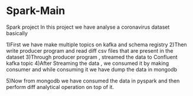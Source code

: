 # Spark-Main
Spark project
In this project we have analyse a coronavirus dataset basically

1)First we have make multiple topics on kafka  and schema registry
2)Then write producer program and read diff csv files that are present in the dataset
3)Through producer program , streamed the data to Confluent kafka topic
4)After Streaming the data , we consumed it by making consumer and while consuming it we have dump the data in mongodb

5)Now from mongodb we have consumed the data in pyspark and then perform diff analytical operation on top of it.
